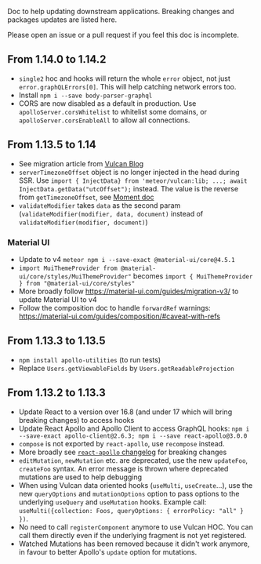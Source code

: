 Doc to help updating downstream applications. Breaking changes and packages updates are listed here.

Please open an issue or a pull request if you feel this doc is incomplete.

## From 1.14.0 to 1.14.2

- `single2` hoc and hooks will return the whole `error` object, not just `error.graphQLErrors[0]`. This will help catching network errors too.
- Install `npm i --save body-parser-graphql`
- CORS are now disabled as a default in production. Use `apolloServer.corsWhitelist` to whitelist some domains, or `apolloServer.corsEnableAll` to allow all 
connections.

## From 1.13.5 to 1.14

- See migration article from [Vulcan Blog](https://blog.vulcanjs.org/)
- `serverTimezoneOffset` object is no longer injected in the head during SSR. Use `import { InjectData} from 'meteor/vulcan:lib; ...; await InjectData.getData("utcOffset");` instead. The value is the reverse from `getTimezoneOffset`, see [Moment doc](https://momentjscom.readthedocs.io/en/latest/moment/03-manipulating/09-utc-offset/)
- `validateModifier` takes `data` as the second param (`validateModifier(modifier, data, document)` instead of `validateModifier(modifier, document)`)

### Material UI
- Update to v4 `meteor npm i --save-exact @material-ui/core@4.5.1`
- `import MuiThemeProvider from @material-ui/core/styles/MuiThemeProvider"` becomes `import { MuiThemeProvider } from "@material-ui/core/styles"`
- More broadly follow https://material-ui.com/guides/migration-v3/ to update Material UI to v4
- Follow the composition doc to handle `forwardRef` warnings: https://material-ui.com/guides/composition/#caveat-with-refs

## From 1.13.3 to 1.13.5

- `npm install apollo-utilities` (to run tests)
- Replace `Users.getViewableFields` by `Users.getReadableProjection` 


## From 1.13.2 to 1.13.3

- Update React to a version over 16.8 (and under 17 which will bring breaking changes) to access hooks
- Update React Apollo and Apollo Client to access GraphQL hooks: `npm i --save-exact apollo-client@2.6.3; npm i --save react-apollo@3.0.0`
- `compose` is not exported by `react-apollo`, use `recompose` instead.
- More broadly see [`react-apollo` changelog](https://github.com/apollographql/react-apollo/blob/master/Changelog.md) for breaking changes
- `editMutation`, `newMutation` etc. are deprecated, use the new `updateFoo`, `createFoo` syntax. An error message is thrown where deprecated mutations are used to help debugging
- When using Vulcan data oriented hooks (`useMulti`, `useCreate`...), use the new `queryOptions` and `mutationOptions` option to pass options to the underlying `useQuery` and `useMutation` hooks.
Example call: `useMulti({collection: Foos, queryOptions: { errorPolicy: "all" } })`.
- No need to call `registerComponent` anymore to use Vulcan HOC. You can call them directly even if the underlying fragment is not yet registered.
- Watched Mutations has been removed because it didn't work anymore, in favour to better Apollo's `update` option for mutations.

